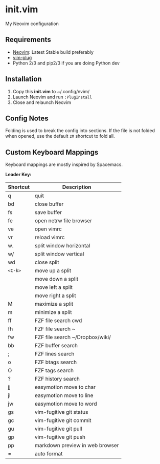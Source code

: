 # init.vim
My Neovim configuration

## Requirements
* [Neovim](https://github.com/neovim/neovim/wiki/Installing-Neovim): Latest Stable build preferably
* [vim-plug](https://github.com/junegunn/vim-plug)
* Python 2/3 and pip2/3 if you are doing Python dev

## Installation
1. Copy this **init.vim** to ~/.config/nvim/
2. Launch Neovim and run `:PlugInstall`
3. Close and relaunch Neovim

## Config Notes
Folding is used to break the config into sections. If the file is not folded when opened, use the default `zM` shortcut to fold all.

## Custom Keyboard Mappings
Keyboard mappings are mostly inspired by Spacemacs.

**Leader Key:** <SPACE>

| Shortcut  | Description |
| ------------- | ------------- |
| <leader>q  | quit  |
| <leader>bd  | close buffer  |
| <leader>fs | save buffer |
| <leader>fe| open netrw file browser |
| <leader>ve | open vimrc |
| <leader>vr | reload vimrc |
| <leader>w. | split window horizontal |
| <leader>w/ | split window vertical |
| <leader>wd | close split |
| `<C-k>` | move up a split |
| <C-j> | move down a split |
| <C-h> | move left a split |
| <C-l> | move right a split |
| <leader>M | maximize a split |
| <leader>m | minimize a split |
| <leader>ff | FZF file search cwd |
| <leader>fh | FZF file search ~ |
| <leader>fw | FZF file search ~/Dropbox/wiki/ |
| <leader>bb | FZF buffer search |
| <leader>; | FZF lines search |
| <leader>o | FZF btags search |
| <leader>O | FZF tags search |
| <leader>? | FZF history search |
| <leader>jj | easymotion move to char |
| <leader>jl | easymotion move to line |
| <leader>jw | easymotion move to word |
| <leader>gs | vim-fugitive git status |
| <leader>gc | vim-fugitive git commit |
| <leader>gu | vim-fugitive git pull |
| <leader>gp | vim-fugitive git push |
| <leader>pp | markdown preview in web browser |
| <leader>= | auto format |
